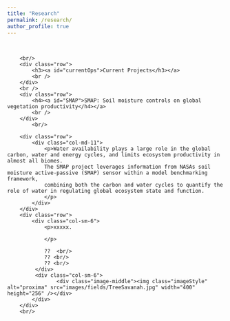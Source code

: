 ```yaml
---
title: "Research"
permalink: /research/
author_profile: true
---
```

<div class="container">
		<br/>	
	
		<br/>		
		<div class="row">
			<h3><a id="currentOps">Current Projects</h3></a>
			<br />
		</div>
		<br />
		<div class="row">
			<h4><a id="SMAP">SMAP: Soil moisture controls on global vegetation productivity</h4></a>
			<br />
		</div>
			<br/>
	
		<div class="row">
			<div class="col-md-11">
				<p>Water availability plays a large role in the global carbon, water and energy cycles, and limits ecosystem productivity in almost all biomes. 
				The SMAP project leverages information from NASAs soil moisture active-passive (SMAP) sensor within a model benchmarking framework, 
				combining both the carbon and water cycles to quantify the role of water in regulating global ecosystem state and function.
				</p>
			</div>
		</div>
		<div class="row">
			<div class="col-sm-6">	
				<p>xxxxx.
				
				</p>
				
				??	<br/>
				?? <br/>
				?? <br/>
			 </div>
			 <div class="col-sm-6">
					<div class="image-middle"><img class="imageStyle" alt="proxima" src="images/fields/TreeSavanah.jpg" width="400" height="256" /></div>
			</div>
		</div>
		<br/>	
  
 </div>
